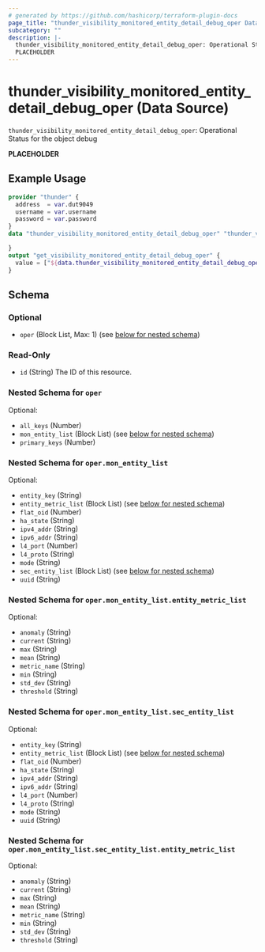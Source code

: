 ```yaml
---
# generated by https://github.com/hashicorp/terraform-plugin-docs
page_title: "thunder_visibility_monitored_entity_detail_debug_oper Data Source - terraform-provider-thunder"
subcategory: ""
description: |-
  thunder_visibility_monitored_entity_detail_debug_oper: Operational Status for the object debug
  PLACEHOLDER
---
```


# thunder_visibility_monitored_entity_detail_debug_oper (Data Source)

`thunder_visibility_monitored_entity_detail_debug_oper`: Operational Status for the object debug

__PLACEHOLDER__

## Example Usage

```terraform
provider "thunder" {
  address  = var.dut9049
  username = var.username
  password = var.password
}
data "thunder_visibility_monitored_entity_detail_debug_oper" "thunder_visibility_monitored_entity_detail_debug_oper" {

}
output "get_visibility_monitored_entity_detail_debug_oper" {
  value = ["${data.thunder_visibility_monitored_entity_detail_debug_oper.thunder_visibility_monitored_entity_detail_debug_oper}"]
}
```

<!-- schema generated by tfplugindocs -->
## Schema

### Optional

- `oper` (Block List, Max: 1) (see [below for nested schema](#nestedblock--oper))

### Read-Only

- `id` (String) The ID of this resource.

<a id="nestedblock--oper"></a>
### Nested Schema for `oper`

Optional:

- `all_keys` (Number)
- `mon_entity_list` (Block List) (see [below for nested schema](#nestedblock--oper--mon_entity_list))
- `primary_keys` (Number)

<a id="nestedblock--oper--mon_entity_list"></a>
### Nested Schema for `oper.mon_entity_list`

Optional:

- `entity_key` (String)
- `entity_metric_list` (Block List) (see [below for nested schema](#nestedblock--oper--mon_entity_list--entity_metric_list))
- `flat_oid` (Number)
- `ha_state` (String)
- `ipv4_addr` (String)
- `ipv6_addr` (String)
- `l4_port` (Number)
- `l4_proto` (String)
- `mode` (String)
- `sec_entity_list` (Block List) (see [below for nested schema](#nestedblock--oper--mon_entity_list--sec_entity_list))
- `uuid` (String)

<a id="nestedblock--oper--mon_entity_list--entity_metric_list"></a>
### Nested Schema for `oper.mon_entity_list.entity_metric_list`

Optional:

- `anomaly` (String)
- `current` (String)
- `max` (String)
- `mean` (String)
- `metric_name` (String)
- `min` (String)
- `std_dev` (String)
- `threshold` (String)


<a id="nestedblock--oper--mon_entity_list--sec_entity_list"></a>
### Nested Schema for `oper.mon_entity_list.sec_entity_list`

Optional:

- `entity_key` (String)
- `entity_metric_list` (Block List) (see [below for nested schema](#nestedblock--oper--mon_entity_list--sec_entity_list--entity_metric_list))
- `flat_oid` (Number)
- `ha_state` (String)
- `ipv4_addr` (String)
- `ipv6_addr` (String)
- `l4_port` (Number)
- `l4_proto` (String)
- `mode` (String)
- `uuid` (String)

<a id="nestedblock--oper--mon_entity_list--sec_entity_list--entity_metric_list"></a>
### Nested Schema for `oper.mon_entity_list.sec_entity_list.entity_metric_list`

Optional:

- `anomaly` (String)
- `current` (String)
- `max` (String)
- `mean` (String)
- `metric_name` (String)
- `min` (String)
- `std_dev` (String)
- `threshold` (String)


